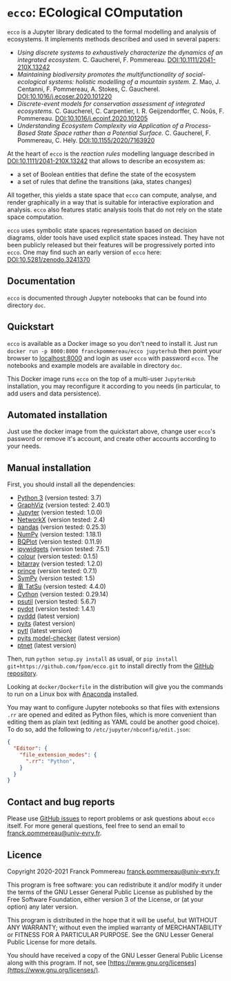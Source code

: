 # `ecco`: ECological COmputation

`ecco` is a Jupyter library dedicated to the formal modelling and analysis of ecosystems.
It implements methods described and used in several papers:

 * _Using discrete systems to exhaustively characterize the dynamics of an integrated
   ecosystem._
   C. Gaucherel, F. Pommereau.
   [DOI:10.1111/2041-210X.13242](https://doi.org/10.1111/2041-210X.13242)
 * _Maintaining biodiversity promotes the multifunctionality of social-ecological
   systems: holistic modelling of a mountain system._
   Z. Mao, J. Centanni, F. Pommereau, A. Stokes, C. Gaucherel.
   [DOI:10.1016/j.ecoser.2020.101220](https://doi.org/10.1016/j.ecoser.2020.101220)
 * _Discrete-event models for conservation assessment of integrated ecosystems._
   C. Gaucherel, C. Carpentier, I. R. Geijzendorffer, C. Noûs, F. Pommereau.
   [DOI:10.1016/j.ecoinf.2020.101205](https://doi.org/10.1016/j.ecoinf.2020.101205)
 * _Understanding Ecosystem Complexity via Application of a Process-Based State Space
   rather than a Potential Surface._
   C. Gaucherel, F. Pommereau, C. Hély.
   [DOI:10.1155/2020/7163920](https://doi.org/10.1155/2020/7163920)
   
At the heart of `ecco` is the _reaction rules_ modelling language described in [DOI:10.1111/2041-210X.13242](https://doi.org/10.1111/2041-210X.13242) that allows to describe an ecosystem as:

 * a set of Boolean entities that define the state of the ecosystem
 * a set of rules that define the transitions (aka, states changes)

All together, this yields a state space that `ecco` can compute, analyse, and render graphically in a way that is suitable for interactive exploration and analysis.
`ecco` also features static analysis tools that do not rely on the state space computation.

`ecco` uses symbolic state spaces representation based on decision diagrams, older tools have used explicit state spaces instead.
They have not been publicly released but their features will be progressively ported into `ecco`.
One may find such an early version of `ecco` here: [DOI:10.5281/zenodo.3241370](https://doi.org/10.5281/zenodo.3241370)

## Documentation

`ecco` is documented through Jupyter notebooks that can be found into directory `doc`.

## Quickstart

`ecco` is available as a Docker image so you don't need to install it.
Just run `docker run -p 8000:8000 franckpommereau/ecco jupyterhub` then point your browser to [localhost:8000](http://localhost:8000) and login as user `ecco` with password `ecco`.
The notebooks and example models are available in directory `doc`.

This Docker image runs `ecco` on the top of a multi-user `JupyterHub` installation, you may reconfigure it according to you needs (in particular, to add users and data persistence).

## Automated installation

Just use the docker image from the quickstart above, change user `ecco`'s password or remove it's account, and create other accounts according to your needs.

## Manual installation

First, you should install all the dependencies:

 * [Python 3](https://www.python.org/) (version tested: 3.7)
 * [GraphViz](https://www.graphviz.org/) (version tested: 2.40.1)
 * [Jupyter](https://pypi.org/project/jupyter/) (version tested: 1.0.0)
 * [NetworkX](https://pypi.org/project/networkx/) (version tested: 2.4)
 * [pandas](https://pypi.org/project/pandas/) (version tested: 0.25.3)
 * [NumPy](https://pypi.org/project/numpy/) (version tested: 1.18.1)
 * [BQPlot](https://pypi.org/project/bqplot/) (version tested: 0.11.9)
 * [ipywidgets](https://pypi.org/project/ipywidgets/) (version tested: 7.5.1)
 * [colour](https://pypi.org/project/colour/) (version tested: 0.1.5)
 * [bitarray](https://pypi.org/project/bitarray/) (version tested: 1.2.0)
 * [prince](https://pypi.org/project/prince/) (version tested: 0.7.1)
 * [SymPy](https://pypi.org/project/sympy/) (version tested: 1.5)
 * [竜 TatSu](https://pypi.org/project/TatSu/) (version tested: 4.4.0)
 * [Cython](https://pypi.org/project/Cython/) (version tested: 0.29.14)
 * [psutil](https://pypi.org/project/psutil/) (version tested: 5.6.7)
 * [pydot](https://pypi.org/project/pydot/) (version tested: 1.4.1)
 * [pyddd](https://github.com/fpom/pyddd) (latest version)
 * [pyits](https://github.com/fpom/pyits) (latest version)
 * [pytl](https://github.com/fpom/pytl) (latest version)
 * [pyits model-checker](https://forge.ibisc.univ-evry.fr/cthomas/pyits_model_checker) (latest version)
 * [ptnet](https://github.com/fpom/cunf-ptnet-py3) (latest version)

Then, run `python setup.py install` as usual, or `pip install git+https://github.com/fpom/ecco.git` to install directly from the [GitHub repository](https://github.com/fpom/ecco).

Looking at `docker/Dockerfile` in the distribution will give you the commands to run on a Linux box with [Anaconda](https://www.anaconda.com) installed.

You may want to configure Jupyter notebooks so that files with extensions `.rr` are opened and edited as Python files, which is more convenient than editing them as plain text (editing as YAML could be another good choice).
To do so, add the following to `/etc/jupyter/nbconfig/edit.json`:

```json
{
  "Editor": {
    "file_extension_modes": {
      ".rr": "Python",
    }
  }
}
```

## Contact and bug reports

Please use [GitHub issues](https://github.com/fpom/ecco/issues) to report problems or ask questions about `ecco` itself.
For more general questions, feel free to send an email to <franck.pommereau@univ-evry.fr>.

## Licence

Copyright 2020-2021 Franck Pommereau <franck.pommereau@univ-evry.fr>

This program is free software: you can redistribute it and/or modify it under the terms of the GNU Lesser General Public License as published by the Free Software Foundation, either version 3 of the License, or (at your option) any later version.

This program is distributed in the hope that it will be useful, but WITHOUT ANY WARRANTY; without even the implied warranty of MERCHANTABILITY or FITNESS FOR A PARTICULAR PURPOSE.
See the GNU Lesser General Public License for more details.

You should have received a copy of the GNU Lesser General Public License along with this program.  If not, see [https://www.gnu.org/licenses](https://www.gnu.org/licenses/).
